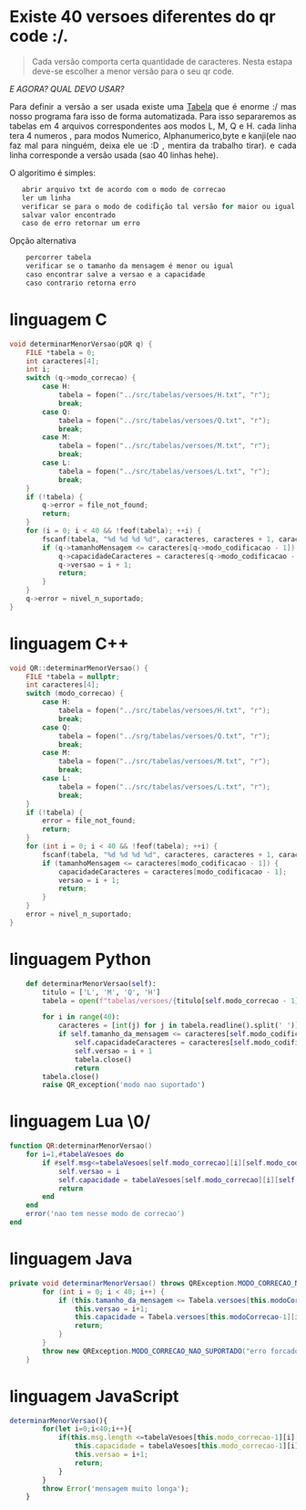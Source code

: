 # Existe 40 versoes diferentes do qr code :/.
> Cada versão comporta certa quantidade de caracteres.
> Nesta estapa deve-se escolher a menor versão para o seu qr code.

*E AGORA? QUAL DEVO USAR?*

 
 <p align="justify">
 	Para definir a versão a ser usada existe uma 
	<a href = "https://www.thonky.com/qr-code-tutorial/character-capacities">Tabela</a> 
	que é enorme :/
 	mas nosso programa fara isso de forma automatizada. Para isso separaremos as tabelas em 4 arquivos
 	correspondentes aos modos L, M, Q e H. cada linha tera 4 numeros , para modos Numerico, Alphanumerico,byte e kanji(ele nao faz mal para ninguém, deixa ele ue :D , mentira da trabalho tirar). e cada linha corresponde a versão usada (sao 40 linhas hehe).
</p>


 <p align="justify">
 	O algoritimo é simples:
 </p>
 
 ```python
 	abrir arquivo txt de acordo com o modo de correcao
 	ler um linha 
 	verificar se para o modo de codifição tal versão for maior ou igual que a quantidade de caracteres da sua mensagem
 	salvar valor encontrado
 	caso de erro retornar um erro
```

Opção alternativa
```python
	percorrer tabela 
	verificar se o tamanho da mensagem é menor ou igual
	caso encontrar salve a versao e a capacidade
	caso contrario retorna erro
```

# linguagem C
```C
void determinarMenorVersao(pQR q) {
    FILE *tabela = 0;
    int caracteres[4];
    int i;
    switch (q->modo_correcao) {
        case H:
            tabela = fopen("../src/tabelas/versoes/H.txt", "r");
            break;
        case Q:
            tabela = fopen("../src/tabelas/versoes/Q.txt", "r");
            break;
        case M:
            tabela = fopen("../src/tabelas/versoes/M.txt", "r");
            break;
        case L:
            tabela = fopen("../src/tabelas/versoes/L.txt", "r");
            break;
    }
    if (!tabela) {
        q->error = file_not_found;
        return;
    }
    for (i = 0; i < 40 && !feof(tabela); ++i) {
        fscanf(tabela, "%d %d %d %d", caracteres, caracteres + 1, caracteres + 2, caracteres + 3);
        if (q->tamanhoMensagem <= caracteres[q->modo_codificacao - 1]) {
            q->capacidadeCaracteres = caracteres[q->modo_codificacao - 1];
            q->versao = i + 1;
            return;
        }
    }
    q->error = nivel_n_suportado;
}
```
# linguagem C++ 
```Cpp
void QR::determinarMenorVersao() {
    FILE *tabela = nullptr;
    int caracteres[4];
    switch (modo_correcao) {
        case H:
            tabela = fopen("../src/tabelas/versoes/H.txt", "r");
            break;
        case Q:
            tabela = fopen("../srg/tabelas/versoes/Q.txt", "r");
            break;
        case M:
            tabela = fopen("../src/tabelas/versoes/M.txt", "r");
            break;
        case L:
            tabela = fopen("../src/tabelas/versoes/L.txt", "r");
            break;
    }
    if (!tabela) {
        error = file_not_found;
        return;
    }
    for (int i = 0; i < 40 && !feof(tabela); ++i) {
        fscanf(tabela, "%d %d %d %d", caracteres, caracteres + 1, caracteres + 2, caracteres + 3);
        if (tamanhoMensagem <= caracteres[modo_codificacao - 1]) {
            capacidadeCaracteres = caracteres[modo_codificacao - 1];
            versao = i + 1;
            return;
        }
    }
    error = nivel_n_suportado;
}
```
# linguagem Python
```Python
    def determinarMenorVersao(self):
        titulo = ['L', 'M', 'Q', 'H']
        tabela = open(f"tabelas/versoes/{titulo[self.modo_correcao - 1]}.txt", "r", encoding='utf-8')

        for i in range(40):
            caracteres = [int(j) for j in tabela.readline().split(' ')]
            if self.tamanho_da_mensagem <= caracteres[self.modo_codificao - 1]:
                self.capacidadeCaracteres = caracteres[self.modo_codificao - 1]
                self.versao = i + 1
                tabela.close()
                return
        tabela.close()
        raise QR_exception('modo nao suportado')
```
# linguagem Lua \0/
```lua
function QR:determinarMenorVersao()
    for i=1,#tabelaVesoes do
        if #self.msg<=tabelaVesoes[self.modo_correcao][i][self.modo_codificacao] then
            self.versao = i
            self.capacidade = tabelaVesoes[self.modo_correcao][i][self.modo_codificacao]
            return
        end
    end
    error('nao tem nesse modo de correcao')
end
```
# linguagem Java
```Java
private void determinarMenorVersao() throws QRException.MODO_CORRECAO_NAO_SUPORTADO {
        for (int i = 0; i < 40; i++) {
            if (this.tamanho_da_mensagem <= Tabela.versoes[this.modoCorrecao-1][i][this.modo_codificacao]){
                this.versao = i+1;
                this.capacidade = Tabela.versoes[this.modoCorrecao-1][i][this.modo_codificacao];
                return;
            }
        }
        throw new QRException.MODO_CORRECAO_NAO_SUPORTADO("erro forcado");
    }
```
# linguagem JavaScript
```javaScript
determinarMenorVersao(){
    	for(let i=0;i<40;i++){
   	    	if(this.msg.length <=tabelaVesoes[this.modo_correcao-1][i][this.modo_codificacao]){
	    		this.capacidade = tabelaVesoes[this.modo_correcao-1][i][this.modo_codificacao];
	    		this.versao = i+1;
	    		return;
	    	}
    	}
    	throw Error('mensagem muito longa');
    }
```
